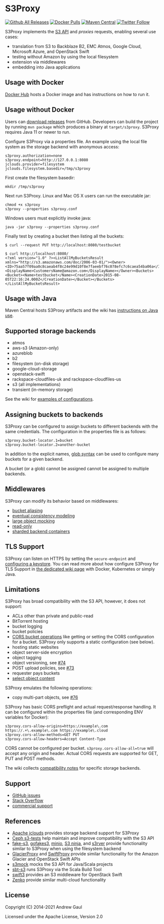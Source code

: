 # S3Proxy

[![Github All Releases](https://img.shields.io/github/downloads/gaul/s3proxy/total.svg)](https://github.com/gaul/s3proxy/releases/)
[![Docker Pulls](https://img.shields.io/docker/pulls/andrewgaul/s3proxy.svg)](https://hub.docker.com/r/andrewgaul/s3proxy/)
[![Maven Central](https://img.shields.io/maven-central/v/org.gaul/s3proxy.svg)](https://search.maven.org/#search%7Cga%7C1%7Ca%3A%22s3proxy%22)
[![Twitter Follow](https://img.shields.io/twitter/follow/S3Proxy.svg?style=social&label=Follow)](https://twitter.com/S3Proxy)

S3Proxy implements the
[S3 API](https://en.wikipedia.org/wiki/Amazon_S3#S3_API_and_competing_services)
and *proxies* requests, enabling several use cases:

* translation from S3 to Backblaze B2, EMC Atmos, Google Cloud, Microsoft Azure, and OpenStack Swift
* testing without Amazon by using the local filesystem
* extension via middlewares
* embedding into Java applications

## Usage with Docker

[Docker Hub](https://hub.docker.com/r/andrewgaul/s3proxy/) hosts a Docker image
and has instructions on how to run it.

## Usage without Docker

Users can [download releases](https://github.com/gaul/s3proxy/releases)
from GitHub.  Developers can build the project by running `mvn package` which
produces a binary at `target/s3proxy`.  S3Proxy requires Java 11 or newer to
run.

Configure S3Proxy via a properties file.  An example using the local
file system as the storage backend with anonymous access:

```
s3proxy.authorization=none
s3proxy.endpoint=http://127.0.0.1:8080
jclouds.provider=filesystem
jclouds.filesystem.basedir=/tmp/s3proxy
```

First create the filesystem basedir:

```
mkdir /tmp/s3proxy
```

Next run S3Proxy.  Linux and Mac OS X users can run the executable jar:

```
chmod +x s3proxy
s3proxy --properties s3proxy.conf
```

Windows users must explicitly invoke java:

```
java -jar s3proxy --properties s3proxy.conf
```

Finally test by creating a bucket then listing all the buckets:

```
$ curl --request PUT http://localhost:8080/testbucket

$ curl http://localhost:8080/
<?xml version="1.0" ?><ListAllMyBucketsResult xmlns="http://s3.amazonaws.com/doc/2006-03-01/"><Owner><ID>75aa57f09aa0c8caeab4f8c24e99d10f8e7faeebf76c078efc7c6caea54ba06a</ID><DisplayName>CustomersName@amazon.com</DisplayName></Owner><Buckets><Bucket><Name>testbucket</Name><CreationDate>2015-08-05T22:16:24.000Z</CreationDate></Bucket></Buckets></ListAllMyBucketsResult>
```

## Usage with Java

Maven Central hosts S3Proxy artifacts and the wiki has
[instructions on Java use](https://github.com/gaul/s3proxy/wiki/Using-S3Proxy-in-Java-projects).

## Supported storage backends

* atmos
* aws-s3 (Amazon-only)
* azureblob
* b2
* filesystem (on-disk storage)
* google-cloud-storage
* openstack-swift
* rackspace-cloudfiles-uk and rackspace-cloudfiles-us
* s3 (all implementations)
* transient (in-memory storage)

See the wiki for [examples of configurations](https://github.com/gaul/s3proxy/wiki/Storage-backend-examples).

## Assigning buckets to backends

S3Proxy can be configured to assign buckets to different backends with the same
credentials. The configuration in the properties file is as follows:
```
s3proxy.bucket-locator.1=bucket
s3proxy.bucket-locator.2=another-bucket
```

In addition to the explicit names, [glob syntax](https://docs.oracle.com/javase/tutorial/essential/io/fileOps.html#glob) can be used to configure many
buckets for a given backend.

A bucket (or a glob) cannot be assigned cannot be assigned to multiple backends.

## Middlewares

S3Proxy can modify its behavior based on middlewares:

* [bucket aliasing](https://github.com/gaul/s3proxy/wiki/Middleware-alias-blobstore)
* [eventual consistency modeling](https://github.com/gaul/s3proxy/wiki/Middleware---eventual-consistency)
* [large object mocking](https://github.com/gaul/s3proxy/wiki/Middleware-large-object-mocking)
* [read-only](https://github.com/gaul/s3proxy/wiki/Middleware-read-only)
* [sharded backend containers](https://github.com/gaul/s3proxy/wiki/Middleware-sharded-backend)

## TLS Support

S3Proxy can listen on HTTPS by setting the `secure-endpoint` and [configuring a keystore](http://wiki.eclipse.org/Jetty/Howto/Configure_SSL#Generating_Keys_and_Certificates_with_JDK_keytool). You can read more about how configure S3Proxy for TLS Support in [the dedicated wiki page](https://github.com/gaul/s3proxy/wiki/SSL-support) with Docker, Kubernetes or simply Java.

## Limitations

S3Proxy has broad compatibility with the S3 API, however, it does not support:

* ACLs other than private and public-read
* BitTorrent hosting
* bucket logging
* bucket policies
* [CORS bucket operations](https://docs.aws.amazon.com/AmazonS3/latest/dev/cors.html#how-do-i-enable-cors) like getting or setting the CORS configuration for a bucket. S3Proxy only supports a static configuration (see below).
* hosting static websites
* object server-side encryption
* object tagging
* object versioning, see [#74](https://github.com/gaul/s3proxy/issues/74)
* POST upload policies, see [#73](https://github.com/gaul/s3proxy/issues/73)
* requester pays buckets
* [select object content](https://docs.aws.amazon.com/AmazonS3/latest/API/RESTObjectSELECTContent.html)

S3Proxy emulates the following operations:

* copy multi-part objects, see [#76](https://github.com/gaul/s3proxy/issues/76)

S3Proxy has basic CORS preflight and actual request/response handling. It can be configured within the properties
file (and corresponding ENV variables for Docker):

```
s3proxy.cors-allow-origins=https://example\.com https://.+\.example\.com https://example\.cloud
s3proxy.cors-allow-methods=GET PUT
s3proxy.cors-allow-headers=Accept Content-Type
```

CORS cannot be configured per bucket. `s3proxy.cors-allow-all=true` will accept any origin and header.
Actual CORS requests are supported for GET, PUT and POST methods.

The wiki collects
[compatibility notes](https://github.com/gaul/s3proxy/wiki/Storage-backend-compatibility)
for specific storage backends.

## Support

* [GitHub issues](https://github.com/gaul/s3proxy/issues)
* [Stack Overflow](https://stackoverflow.com/questions/tagged/s3proxy)
* [commercial support](mailto:andrew@gaul.org)

## References

* [Apache jclouds](https://jclouds.apache.org/) provides storage backend support for S3Proxy
* [Ceph s3-tests](https://github.com/ceph/s3-tests) help maintain and improve compatibility with the S3 API
* [fake-s3](https://github.com/jubos/fake-s3), [gofakes3](https://github.com/johannesboyne/gofakes3), [minio](https://github.com/minio/minio), [S3 ninja](https://github.com/scireum/s3ninja), and [s3rver](https://github.com/jamhall/s3rver) provide functionality similar to S3Proxy when using the filesystem backend
* [GlacierProxy](https://github.com/bouncestorage/glacier-proxy) and [SwiftProxy](https://github.com/bouncestorage/swiftproxy) provide similar functionality for the Amazon Glacier and OpenStack Swift APIs
* [s3mock](https://github.com/findify/s3mock) mocks the S3 API for Java/Scala projects
* [sbt-s3](https://github.com/localytics/sbt-s3) runs S3Proxy via the Scala Build Tool
* [swift3](https://github.com/openstack/swift3) provides an S3 middleware for OpenStack Swift
* [Zenko](https://www.zenko.io/) provide similar multi-cloud functionality

## License

Copyright (C) 2014-2021 Andrew Gaul

Licensed under the Apache License, Version 2.0
